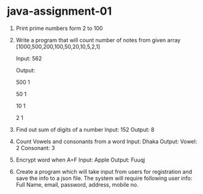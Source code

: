 # java-assignment-01
1. Print prime numbers form 2 to 100
2. Write a program that will count number of notes from given array
[1000,500,200,100,50,20,10,5,2,1]


   Input: 562


   Output: 


   500 1


   50 1


   10 1


   2 1



3.  Find out sum of digits of a number
Input: 152
Output: 8



4. Count Vowels and consonants from a word
Input: Dhaka
Output:
Vowel: 2
Consonant: 3



5. Encrypt word when A=F
Input: Apple
Output: Fuuqj



6. Create a program which will take input from users for registration and save the info to a json file. The system will require following user info:
Full Name, email, password, address, mobile no.
